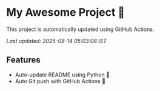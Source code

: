 # My Awesome Project 🚀

This project is automatically updated using GitHub Actions.

_Last updated: 2025-08-14 05:03:08 IST_

## Features
- Auto-update README using Python 🐍
- Auto Git push with GitHub Actions 🤖
